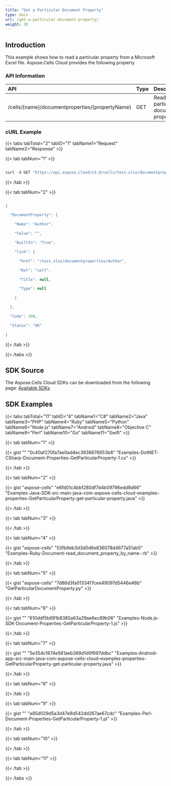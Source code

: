 ```yaml
---
title: "Get a Particular Document Property"
type: docs
url: /get-a-particular-document-property/
weight: 20
---
```


## **Introduction**
This example shows how to read a particular property from a Microsoft Excel file. Aspose.Cells Cloud provides the following property
### **API Information**

|**API**|**Type**|**Description**|**Resource Link**|
| :- | :- | :- | :- |
|/cells/{name}/documentproperties/{propertyName}|GET|Read a particular document property|[GetDocumentProperty](https://apireference.aspose.cloud/cells/#/Properties/GetDocumentProperty)|
### **cURL Example**
{{< tabs tabTotal="2" tabID="1" tabName1="Request" tabName2="Response" >}}

{{< tab tabNum="1" >}}

```java

curl -X GET "https://api.aspose.cloud/v3.0/cells/test.xlsx/documentproperties/author" -H "accept: application/json" -H "authorization: Bearer eyJhbGciOiJSUzI1NiIsInR5cCI6IkpXVCJ9.eyJuYmYiOjE1Njk2MTk0NDUsImV4cCI6MTU2OTcwNTg0NSwiaXNzIjoiaHR0cHM6Ly9hcGkuYXNwb3NlLmNsb3VkIiwiYXVkIjpbImh0dHBzOi8vYXBpLmFzcG9zZS5jbG91ZC9yZXNvdXJjZXMiLCJhcGkucGxhdGZvcm0iLCJhcGkucHJvZHVjdHMiXSwiY2xpZW50X2lkIjoiOWYwYjI2ZDEtMGYxZi00MDNiLTliYTQtMTMzMzk4MGFjNmRiIiwiY2xpZW50X2lkU3J2SWQiOiIiLCJzY29wZSI6WyJhcGkucGxhdGZvcm0iLCJhcGkucHJvZHVjdHMiXX0.at8j6tzptIioEjlSxLX63ouBnmECXvc0NagF9YUi9JU-npyc4dmui\_ZhCfQDyYexe8ryFrxF5g\_ZP7lhjirvM8p1BJfSR\_ferQkk1t-kCS-J4uvjsNzBW0kb9L4sm5u2DWka8-9vGt04psKRALHZRpC7PWBdNJZXYWHpecZXlgUz03PEq\_INKbl0fiDZohuKUTrUBa1xNZFdjz3iQoABRP7RmnNPdJrReAL6qZWriVNbPKBaVdMzNPfpRGT07sQa6S-pZvbq-5RiAkwBY9E6IBNwQdN3ykz2W7t8dyH7xFte6WiKERsnjIIhkdp0jjuhaT-F73F5Z1Au38yPZYcXzQ"

```

{{< /tab >}}

{{< tab tabNum="2" >}}

```java

{

  "DocumentProperty": {

    "Name": "Author",

    "Value": "",

    "BuiltIn": "True",

    "link": {

      "Href": "/test.xlsx/documentproperties/Author",

      "Rel": "self",

      "Title": null,

      "Type": null

    }

  },

  "Code": 200,

  "Status": "OK"

}

```

{{< /tab >}}

{{< /tabs >}}
## **SDK Source**
The Aspose.Cells Cloud SDKs can be downloaded from the following page: [Available SDKs](/available-sdks/)
## **SDK Examples**
{{< tabs tabTotal="11" tabID="4" tabName1="C#" tabName2="Java" tabName3="PHP" tabName4="Ruby" tabName5="Python" tabName6="Node.js" tabName7="Android" tabName8="Objective C" tabName9="Perl" tabName10="Go" tabName11="Swift" >}}

{{< tab tabNum="1" >}}

{{< gist "" "0c40af270fa7ae0ad4ec3936676653b8" "Examples-DotNET-CSharp-Document-Properties-GetParticularProperty-1.cs" >}}

{{< /tab >}}

{{< tab tabNum="2" >}}

{{< gist "aspose-cells" "e6fd01c4bbf280df7d4b09796edd8d66" "Examples-Java-SDK-src-main-java-com-aspose-cells-cloud-examples-properties-GetParticularProperty-get-particular-property.java" >}}

{{< /tab >}}

{{< tab tabNum="3" >}}

{{< /tab >}}

{{< tab tabNum="4" >}}

{{< gist "aspose-cells" "53fb9eb3d3d0d6e836078d4677a51ab5" "Examples-Ruby-Document-read\_document\_property\_by\_name-.rb" >}}

{{< /tab >}}

{{< tab tabNum="5" >}}

{{< gist "aspose-cells" "7d86d3fa01334f7cee49097d5446e46b" "GetParticularDocumentProperty.py" >}}

{{< /tab >}}

{{< tab tabNum="6" >}}

{{< gist "" "610ddf5b691b8385a63a29ae6ec89b06" "Examples-Node.js-SDK-Document-Properties-GetParticularProperty-1.js" >}}

{{< /tab >}}

{{< tab tabNum="7" >}}

{{< gist "" "5e354c1674e561aeb369d1d0f697ddbc" "Examples-Android-app-src-main-java-com-aspose-cells-cloud-examples-properties-GetParticularProperty-get-particular-property.java" >}}

{{< /tab >}}

{{< tab tabNum="8" >}}

{{< /tab >}}

{{< tab tabNum="9" >}}

{{< gist "" "a85d029d5a3d47e9d542dd267ae67cdc" "Examples-Perl-Document-Properties-GetParticularProperty-1.pl" >}}

{{< /tab >}}

{{< tab tabNum="10" >}}

{{< /tab >}}

{{< tab tabNum="11" >}}

{{< /tab >}}

{{< /tabs >}}
